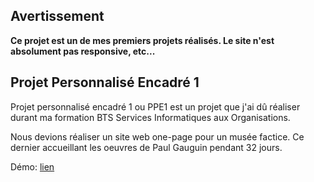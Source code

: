 ## Avertissement
**Ce projet est un de mes premiers projets réalisés. Le site n'est absolument pas responsive, etc...**

## Projet Personnalisé Encadré 1
Projet personnalisé encadré 1 ou PPE1 est un projet que j'ai dû réaliser durant ma formation BTS Services Informatiques aux Organisations.

Nous devions réaliser un site web one-page pour un musée factice. Ce dernier accueillant les oeuvres de Paul Gauguin pendant 32 jours.

Démo: [lien](http://pro.nescabir.fr/dev/PPE1)
